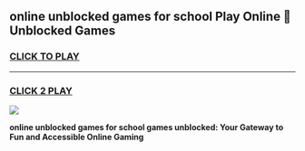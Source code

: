 
## online unblocked games for school Play Online 👋 Unblocked Games
<h3>
<a href="https://premium.freeplayer.one?title=online_unblocked_games_for_school&ref=19F">CLICK TO PLAY</a></h3>
<hr>

<h3>
<a href="https://premium.freeplayer.one?title=online_unblocked_games_for_school&ref=19F">CLICK 2 PLAY</a>
  
</h3>

<a href="https://premium.freeplayer.one?title=online_unblocked_games_for_school&ref=19F"><img src="https://clearcache.store/games.png"></a>


**online unblocked games for school games unblocked: Your Gateway to Fun and Accessible Online Gaming**
